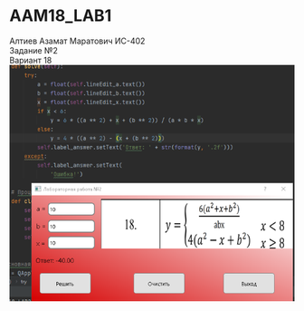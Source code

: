 # AAM18_LAB1
Алтиев Азамат Маратович ИС-402 <br />
Задание №2 <br />
Вариант 18 <br />
![Скрин программы](https://raw.githubusercontent.com/markosloot/AAM18_LAB2/main/2.png)
